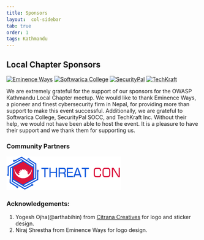 ```yaml
---
title: Sponsors
layout:  col-sidebar
tab: true
order: 1
tags: Kathmandu
---
```


## Local Chapter Sponsors

<!--### [Eminence Ways](https://eminenceways.com) | [Trilokya Technology](https://trilokyatech.com/) | [Prominent Learners](https://prominentlearners.com/)
### [Softwarica College](https://softwarica.edu.np/)
### [SecurityPal](https://www.securitypalhq.com/)
### [TechKraft Inc.](https://techkraftinc.com/) -->


[![Eminence Ways](https://ictframe.com/wp-content/uploads/eminence-ways.png)](https://www.eminenceways.com)
[![Softwarica College](https://softwarica.edu.np/file-manager/photos/1/Logo-White.svg)](https://softwarica.edu.np/)
[![SecurityPal](https://encrypted-tbn0.gstatic.com/images?q=tbn:ANd9GcSTPTc_VYBnMP5IOnqXVOMH2S7It0GK70oGRcJU0xuFTw&s)](https://www.securitypalhq.com/)
[![TechKraft](https://encrypted-tbn0.gstatic.com/images?q=tbn:ANd9GcSSREDaxmTmIBRJ8R95XflJZvPLLNz3tswo0QnSH3kQDT9aaooMkDDz48hmGzAXD_WZug&usqp=CAU)](https://techkraftinc.com/)

We are extremely grateful for the support of our sponsors for the OWASP Kathmandu Local Chapter meetup. We would like to thank Eminence Ways, a pioneer and finest cybersecurity firm in Nepal, for providing more than support to make this event successful. Additionally, we are grateful to Softwarica College, SecurityPal SOCC, and TechKraft Inc. Without their help, we would not have been able to host the event. It is a pleasure to have their support and we thank them for supporting us.

### Community Partners

[<img src="https://raw.githubusercontent.com/OWASP/www-chapter-kathmandu/main/assets/images/THREAT%20CON.png" width="300" alt="THREAT CON">](https://threatcon.io)

### Acknowledgements:
1. Yogesh Ojha(@arthabihin) from [Citrana Creatives](https://citranacreatives.com/) for logo and sticker design.
2. Niraj Shrestha from Eminence Ways for logo design.
